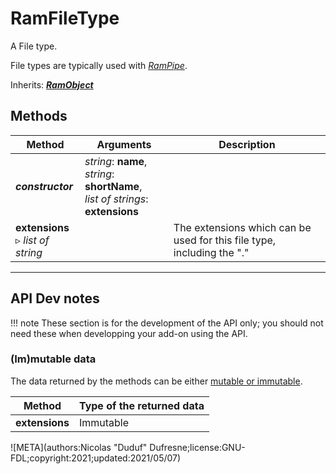 # RamFileType

A File type.

File types are typically used with *[RamPipe](ram_pipe.md)*.

Inherits: [***RamObject***](ram_object.md)

## Methods

| Method | Arguments | Description |
| --- | --- | --- |
| ***constructor*** | *string*: **name**,<br />*string*: **shortName**,<br />*list of strings*: **extensions** | |
| **extensions**<br />▹ *list of string* | | The extensions which can be used for this file type, including the "." |

____

## API Dev notes

!!! note
    These section is for the development of the API only; you should not need these when developping your add-on using the API.

### (Im)mutable data

The data returned by the methods can be either [mutable or immutable](implementation.md#accessing-the-data).

| Method | Type of the returned data |
| --- | --- |
| **extensions** | <i class="fa fa-lock"></i> Immutable |

![META](authors:Nicolas "Duduf" Dufresne;license:GNU-FDL;copyright:2021;updated:2021/05/07)
